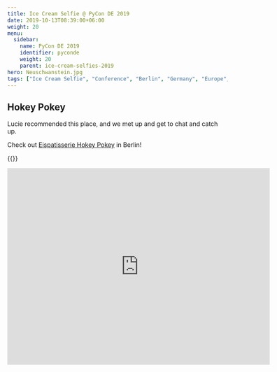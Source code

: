 ```yaml
---
title: Ice Cream Selfie @ PyCon DE 2019
date: 2019-10-13T08:39:00+06:00
weight: 20
menu:
  sidebar:
    name: PyCon DE 2019
    identifier: pyconde
    weight: 20
    parent: ice-cream-selfies-2019
hero: Neuschwanstein.jpg
tags: ["Ice Cream Selfie", "Conference", "Berlin", "Germany", "Europe", "PyCon"]
---
```


## Hokey Pokey

Lucie recommended this place, and we met up and get to chat and catch up.

Check out [Eispatisserie Hokey Pokey](hokey-pokey.de) in Berlin!

{{<tweet user="mariatta" id="1183406921153417217">}}

<iframe src="https://www.google.com/maps/embed?pb=!1m18!1m12!1m3!1d19411.055535364838!2d13.387635370248459!3d52.54461581119743!2m3!1f0!2f0!3f0!3m2!1i1024!2i768!4f13.1!3m3!1m2!1s0x47a853cab8921405%3A0xe9711fdc67a1b27b!2sEispatisserie%20Hokey%20Pokey%20Boutique!5e0!3m2!1sen!2sca!4v1692202747229!5m2!1sen!2sca" width="600" height="450" style="border:0;" allowfullscreen="" loading="lazy" referrerpolicy="no-referrer-when-downgrade"></iframe>